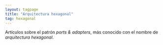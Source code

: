```yaml
---
layout: tagpage
title: "Arquitectura hexagonal"
tag: hexagonal
---
```


Artículos sobre el patrón _ports & adapters_, más conocido con el nombre de _arquitectura hexagonal_.
